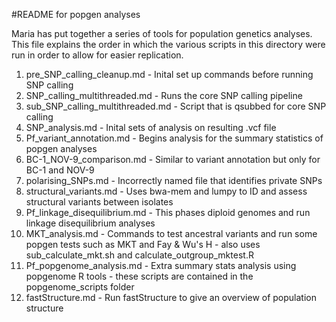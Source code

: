 #README for popgen analyses


Maria has put together a series of tools for population genetics analyses. This file explains the order in which the various scripts in this directory were run in order to allow for easier replication.

1. pre_SNP_calling_cleanup.md - Inital set up commands before running SNP calling
2. SNP_calling_multithreaded.md - Runs the core SNP calling pipeline
3. sub_SNP_calling_multithreaded.md - Script that is qsubbed for core SNP calling
4. SNP_analysis.md - Inital sets of analysis on resulting .vcf file
5. Pf_variant_annotation.md - Begins analysis for the summary statistics of popgen analyses
6. BC-1_NOV-9_comparison.md - Similar to variant annotation but only for BC-1 and NOV-9
7. polarising_SNPs.md - Incorrectly named file that identifies private SNPs
8. structural_variants.md - Uses bwa-mem and lumpy to ID and assess structural variants between isolates
9. Pf_linkage_disequilibrium.md - This phases diploid genomes and run linkage disequilibrium analyses
10. MKT_analysis.md - Commands to test ancestral variants and run some popgen tests such as MKT and Fay & Wu's H - also uses sub_calculate_mkt.sh and calculate_outgroup_mktest.R
11. Pf_popgenome_analysis.md - Extra summary stats analysis using popgenome R tools - these scripts are contained in the popgenome_scripts folder
12. fastStructure.md - Run fastStructure to give an overview of population structure
